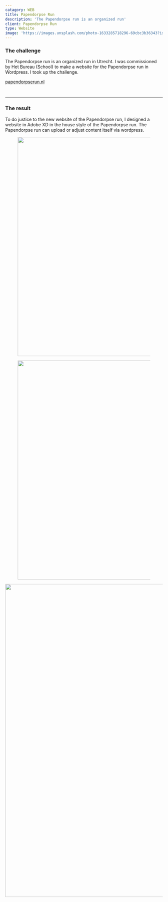 ```yaml
---
catagory: WEB
title: Papendorpse Run
description: 'The Papendorpse run is an organized run'
client: Papendorpse Run
type: Website
image: 'https://images.unsplash.com/photo-1633285718296-69cbc3b36343?ixlib=rb-1.2.1&ixid=MnwxMjA3fDB8MHxwaG90by1wYWdlfHx8fGVufDB8fHx8&auto=format&fit=crop&w=686&q=80'
---
```


### The challenge

The Papendorpse run is an organized run in Utrecht. I was commissioned by Het Bureau (School) to make a website for the Papendorpse run in Wordpress. I took up the challenge.

[papendorpserun.nl](https://www.papendorpserun.nl/)

<div class="image-row not-prose">
     <figure class="image-row-figure fix-height-image">
        <img
            src="https://media0.giphy.com/media/2glXeBT1xMCNZoBuKS/giphy.gif?cid=790b76112fa6cf36a24cd58150cbed6a0be24726b5ddd0b6&rid=giphy.gif&ct=g"
            alt=""
        />
    </figure>
    <figure class="image-row-figure fix-height-image">
        <img
            src="https://i.imgur.com/Q0ILmDD.jpg"
            alt=""
        />
    </figure>
</div>

---

### The result

To do justice to the new website of the Papendorpse run, I designed a website in Adobe XD in the house style of the Papendorpse run. The Papendorpse run can upload or adjust content itself via wordpress.

<div class="image-row not-prose">
     <figure class="image-row-figure">
        <img width="700"
            src="https://i.imgur.com/QwnKgJl.jpg"
            alt=""
        />
    </figure>
    <figure class="image-row-figure">
        <img width="700"
            src="https://i.imgur.com/FSUlEoG.jpg"
            alt=""
        />
    </figure>
</div>
<img width="1000"
    src="https://i.imgur.com/veY6R1h.jpg"
    alt=""
/>
